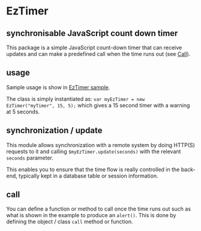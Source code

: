 # EzTimer

## synchronisable JavaScript count down timer

This package is a simple JavaScript count-down timer that can receive updates and can make a predefined call when the time runs out (see [Call](#call)).

## usage

Sample usage is show in [EzTimer sample](https://github.com/blondie101010/eztimer/blob/master/eztimer-test.html).

The class is simply instantiated as: `var myEzTimer = new EzTimer("myTimer", 15, 5);`  which gives a 15 second timer with a warning at 5 seconds.

## synchronization / update

This module allows synchronization with a remote system by doing HTTP(S) requests to it and calling `$myEzTimer.update(seconds)` with the relevant `seconds` parameter.

This enables you to ensure that the time flow is really controlled in the back-end, typically kept in a database table or session information.

## call

You can define a function or method to call once the time runs out such as what is shown in the example to produce an `alert()`.  This is done by defining the object / class `call` method or function.
